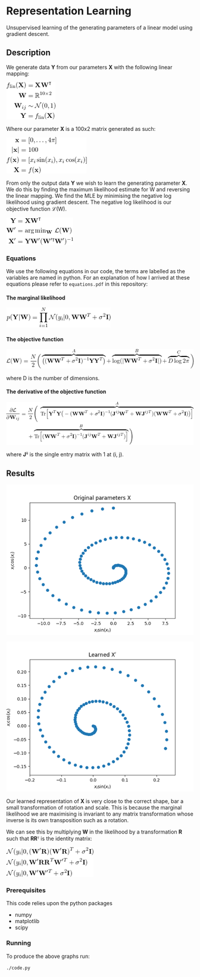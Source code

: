 # Representation Learning

Unsupervised learning of the generating parameters of a linear model using
gradient descent.

## Description

We generate data **Y** from our parameters **X** with the following linear
mapping:

![Data](images/data_eqn.png)

Where our parameter **X** is a 100x2 matrix generated as such:

![Param](images/param_eqn.png)

From only the output data **Y** we wish to learn the generating parameter
**X**. We do this by finding the maximum likelihood estimate for W and
reversing the linear mapping. We find the MLE by minimising the negative log
likelihood using gradient descent. The negative log likelihood is our objective
function &#8466;(W).

![Arg Min](images/arg_min.png)

###  Equations

We use the following equations in our code, the terms are labelled as the
variables are named in python. For an explanation of how I arrived at these
equations please refer to `equations.pdf` in this repository:

#### The marginal likelihood

![Likelihood](images/likelihood.png)

#### The objective function

![Objective Function](images/objective_function.png)

where D is the number of dimensions.

#### The derivative of the objective function

![Derivative Objective](images/derivative_objective.png)

where **J**&#8305;&#690; is the single entry matrix with 1 at (i, j).

## Results

![All data sets](images/original.png)

![Subset data sets](images/learned.png)

Our learned representation of **X** is very close to the correct shape, bar a
small transformation of rotation and scale. This is because the marginal
likelihood we are maximising is invariant to any matrix transformation whose
inverse is its own transposition such as a rotation.

We can see this by multiplying **W** in the likelihood by a transformation
**R** such that **RR**&#7488; is the identity matrix:

![Rotation Invariant](images/rotation_invariant.png)

### Prerequisites

This code relies upon the python packages
* numpy
* matplotlib
* scipy

### Running

To produce the above graphs run:

```
./code.py
```
